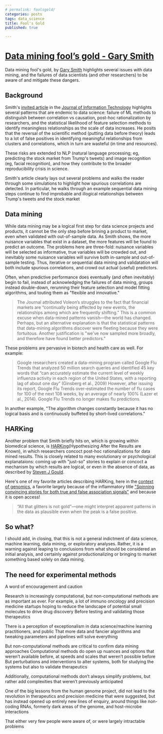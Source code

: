 ```yaml
---
# permalink: foolsgold/
categories: posts
tags: data_science
title: Fool's Gold
published: true

---
```

# [Data mining fool’s gold - Gary Smith](https://journals.sagepub.com/doi/abs/10.1177/0268396220915600)

Data mining fool's gold, by [Gary Smith](https://garysmithn.com/) highlights several issues with data mining, and the failures of data scientists (and other researchers) to be aware of and mitigate these dangers.

## Background 
Smith's [invited article](https://journals.sagepub.com/doi/abs/10.1177/0268396220915600) in the [Journal of Information Technology](https://journals.sagepub.com/home/jina) highlights several patterns that are endemic to data science: failure of ML methods to distinguish between correlation vs causation, post-hoc rationalization by researchers, and the statistical likelihood of feature selection methods to identify meaningless relationships as the scale of data increases. He posits that the reversal of the scientific method (putting data before theory) leads to a lot of false positives in identifying meaningful relationships from clusters and correlations, which in turn are wasteful (in time and resources).

These risks are extended to NLP (natural language processing; eg, predicting the stock market from Trump's tweets) and image recognition (eg, facial recognition), and how they contribute to the broader reproducibility crisis in science.

Smith's article clearly lays out several problems and walks the reader through some simulations to highlight how spurious correlations are detected. In particular, he walks through an example sequential data mining steps continue to find improbable and illogical relationships between Trump's tweets and the stock market

## Data mining
While data mining may be a logical first step for data science projects and products, it cannot be the only step before brining a product to market, even when validated with out-of-sample data. As Smith shows, the more nuisance variables that exist in a dataset, the more features will be found to predict an outcome. The problems here are three-fold: nuisance variables will be selected as informative, true variables will be crowded out, and inevitably some nuisance variables will survive both in-sample and out-of-sample testing. Thus, iterative or sequential data mining and validatation will both include spurious correlations, and crowd out actual (useful) predictors.

Often, when predictive performance does eventually (and often inevitably) begin to fail, instead of acknowledging the failures of data mining, groups instead double-down, rerunning their feature selection and model fitting algorithms, and touting them as "flexible and innovative."
> The Journal attributed Voleon’s struggles to the fact that financial markets are “continually being affected by new events, the relationships among which are frequently shifting.” This is a common excuse when data-mined patterns vanish—the world has changed. Perhaps, but an alternative explanation is that the statistical patterns that data-mining algorithms discover were fleeting because they were fortuitous.
Another justification is "we've now sampled more broadly, and therefore have found better predictors."

These problems are pervasive in biotech and health care as well. For example:
> Google researchers created a data-mining program called Google Flu Trends that analyzed 50 million search queries and identified 45 key words that “can accurately estimate the current level of weekly influenza activity in each region of the United States, with a reporting lag of about one day” (Ginsberg et al., 2009)
> However, after issuing its report, Google Flu Trends over-estimated the number of flu cases for 100 of the next 108 weeks, by an average of nearly 100% (Lazer et al., 2014). Google Flu Trends no longer makes flu predictions.

In another example, "The algorithm changes constantly because it has no logical basis and is continuously buffeted by short-lived correlations."

## HARKing
Another problem that Smith briefly hits on, which is growing within biomedical science, is [HARKing](https://en.wikipedia.org/wiki/HARKing)(Hypothesizing After the Results are Known), in which researchers concoct post-hoc rationalizations for data mined results. This is closely related to many evolutionary or psychological explanataions: coming up with "just-so" stories to explain or concoct a mechanism by which results are logical, or even in the absence of data, as described by [Steven J Gould](https://www.newyorker.com/magazine/2012/09/17/it-aint-necessarily-so).

Here's one of my favorite articles describing HARKing, here in the [context of genomics](https://onlinelibrary.wiley.com/doi/full/10.1002/gepi.22189), a favorite largely because of the inflammatory title ["Spinning convincing stories for both true and false association signals"](https://onlinelibrary.wiley.com/doi/full/10.1002/gepi.22189) and because it is open access!
> “All that glitters is not gold”—one might interpret apparent patterns in the data as plausible even when the peak is a false positive.


## So what?
I should add, in closing, that this is not a general indictment of data science, machine learning, data mining, or exploratory analyses. Rather, it is a warning against leaping to conclusions from what should be considered an initial analysis, and certainly against productionalizing or bringing to market something based solely on data mining.

## The need for experimental methods
A word of encouragement and caution

Research is increasingly computational, but non-computational methods are as important as ever.
For example, a lot of immuno oncology and precision medicine startups hoping to reduce the landscape of potential small molecules to drive drug discovery
Before testing and validating those therapeutics

There is a perception of exceptionalism in data science/machine learning practitioners, and public
That more data and fancier algorithms and tweaking parameters and pipelines will solve everything

But non-computational methods are critical to confirm data mining approaches
Computational methods do open up nuances and options that weren’t available before, at speeds and scales that weren’t possible before
But perturbations and interventions to alter systems, both for studying the systems but also to validate therapeutics


Additionally, computational methods don’t always simplify problems, but rather add complexities that weren’t previously anticipated

One of the big lessons from the human genome project, did not lead to the revolution in therapeutics and precision medicine that were suggested, 
but has instead opened up entirely new lines of enquiry, around things like non-coding RNAs, formerly dark areas of the genome, and host-microbe interactions

That either very few people were aware of, or were largely intractable problems
